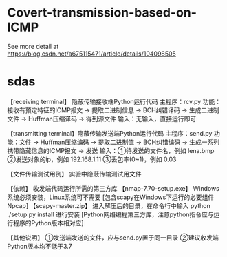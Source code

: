 # Covert-transmission-based-on-ICMP
See more detail at https://blog.csdn.net/a675115471/article/details/104098505
# sdas 
【receiving terminal】 隐蔽传输接收端Python运行代码
			主程序：rcv.py
			功能：接收有预定特征的ICMP报文 -> 提取二进制信息 -> BCH纠错译码 -> 生成二进制文件 -> Huffman压缩译码 -> 得到源文件
			输入：无输入，直接运行即可

【transmitting terminal】隐蔽传输发送端Python运行代码
			主程序：send.py
			功能：文件 -> Huffman压缩编码 -> 提取二进制值 -> BCH纠错编码 -> 生成一系列携带隐藏信息的ICMP报文 -> 发送
			输入：①待发送的文件名，例如 lena.bmp ②发送对象的ip，例如 192.168.1.11 ③丢包率(0~1)，例如 0.03

【文件传输测试用例】	实验中隐蔽传输测试用文件

【依赖】		收发端代码运行所需的第三方库
			【nmap-7.70-setup.exe】	Windows系统必须安装，Linux系统可不需要	[包含scapy在Windows下运行的必要组件Npcap]
			【scapy-master.zip】	进入解压后的目录，在命令行中输入 python ./setup.py install 进行安装	[Python网络编程第三方库，注意python指令应与运行程序的Python版本相对应]

【其他说明】		①发送端发送的文件，应与send.py置于同一目录
			②建议收发端Python版本均不低于3.7

